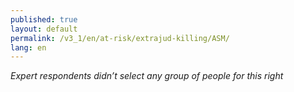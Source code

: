 ```yaml
---
published: true
layout: default
permalink: /v3_1/en/at-risk/extrajud-killing/ASM/
lang: en
---
```

_Expert respondents didn’t select any group of people for this right_
